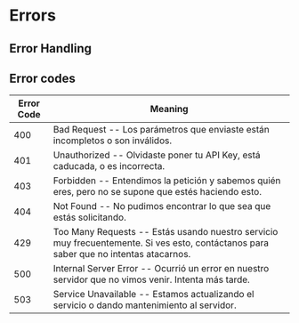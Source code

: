 # Errors

## Error Handling

## Error codes

Error Code | Meaning
---------- | -------
400 | Bad Request -- Los parámetros que enviaste están incompletos o son inválidos.
401 | Unauthorized -- Olvidaste poner tu API Key, está caducada, o es incorrecta.
403 | Forbidden -- Entendimos la petición y sabemos quién eres, pero no se supone que estés haciendo esto.
404 | Not Found -- No pudimos encontrar lo que sea que estás solicitando.
429 | Too Many Requests -- Estás usando nuestro servicio muy frecuentemente. Si ves esto, contáctanos para saber que no intentas atacarnos.
500 | Internal Server Error -- Ocurrió un error en nuestro servidor que no vimos venir. Intenta más tarde.
503 | Service Unavailable -- Estamos actualizando el servicio o dando mantenimiento al servidor.
